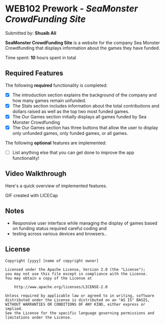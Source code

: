 # WEB102 Prework - *SeaMonster CrowdFunding Site*

Submitted by: **Shuaib Ali**

**SeaMonster CrowdFunding Site** is a website for the company Sea Monster Crowdfunding that displays information about the games they have funded.

Time spent: **10** hours spent in total


## Required Features

The following **required** functionality is completed:

* [x] The introduction section explains the background of the company and how many games remain unfunded.
* [x] The Stats section includes information about the total contributions and dollars raised as well as the top two most funded games.
* [x] The Our Games section initially displays all games funded by Sea Monster Crowdfunding
* [x] The Our Games section has three buttons that allow the user to display only unfunded games, only funded games, or all games.

The following **optional** features are implemented:

* [ ] List anything else that you can get done to improve the app functionality!

## Video Walkthrough

Here's a quick overview of implemented features.

GIF created with LICECap 
## Notes

* Responsive user interface while managing the display of games based on funding status required careful coding and 
* testing across various devices and browsers..

## License

    Copyright [yyyy] [name of copyright owner]

    Licensed under the Apache License, Version 2.0 (the "License");
    you may not use this file except in compliance with the License.
    You may obtain a copy of the License at

        http://www.apache.org/licenses/LICENSE-2.0

    Unless required by applicable law or agreed to in writing, software
    distributed under the License is distributed on an "AS IS" BASIS,
    WITHOUT WARRANTIES OR CONDITIONS OF ANY KIND, either express or implied.
    See the License for the specific language governing permissions and
    limitations under the License.
